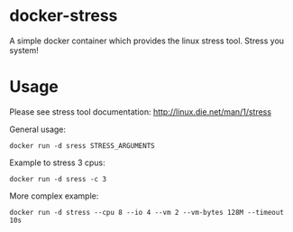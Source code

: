 docker-stress
=============

A simple docker container which provides the linux stress tool. Stress you system!

Usage
=====

Please see stress tool documentation: http://linux.die.net/man/1/stress

General usage:

    docker run -d sress STRESS_ARGUMENTS

Example to stress 3 cpus:

    docker run -d sress -c 3

More complex example:

    docker run -d stress --cpu 8 --io 4 --vm 2 --vm-bytes 128M --timeout 10s
